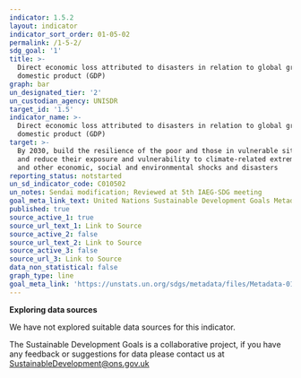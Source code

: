 ```yaml
---
indicator: 1.5.2
layout: indicator
indicator_sort_order: 01-05-02
permalink: /1-5-2/
sdg_goal: '1'
title: >-
  Direct economic loss attributed to disasters in relation to global gross
  domestic product (GDP)
graph: bar
un_designated_tier: '2'
un_custodian_agency: UNISDR
target_id: '1.5'
indicator_name: >-
  Direct economic loss attributed to disasters in relation to global gross
  domestic product (GDP)
target: >-
  By 2030, build the resilience of the poor and those in vulnerable situations
  and reduce their exposure and vulnerability to climate-related extreme events
  and other economic, social and environmental shocks and disasters
reporting_status: notstarted
un_sd_indicator_code: C010502
un_notes: Sendai modification; Reviewed at 5th IAEG-SDG meeting
goal_meta_link_text: United Nations Sustainable Development Goals Metadata (pdf 894kB)
published: true
source_active_1: true
source_url_text_1: Link to Source
source_active_2: false
source_url_text_2: Link to Source
source_active_3: false
source_url_3: Link to Source
data_non_statistical: false
graph_type: line
goal_meta_link: 'https://unstats.un.org/sdgs/metadata/files/Metadata-01-05-02.pdf'
---
```

**Exploring data sources**

We have not explored suitable data sources for this indicator. 

The Sustainable Development Goals is a collaborative project, if you have any feedback or suggestions for data please contact us at <SustainableDevelopment@ons.gov.uk>
